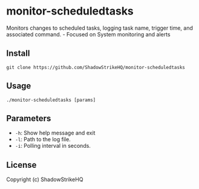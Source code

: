 # monitor-scheduledtasks
Monitors changes to scheduled tasks, logging task name, trigger time, and associated command. - Focused on System monitoring and alerts

## Install
`git clone https://github.com/ShadowStrikeHQ/monitor-scheduledtasks`

## Usage
`./monitor-scheduledtasks [params]`

## Parameters
- `-h`: Show help message and exit
- `-l`: Path to the log file.
- `-i`: Polling interval in seconds.

## License
Copyright (c) ShadowStrikeHQ
